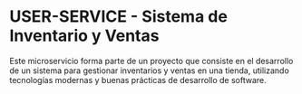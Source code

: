 # USER-SERVICE - Sistema de Inventario y Ventas

Este microservicio forma parte de un proyecto que consiste en el desarrollo de un sistema para gestionar inventarios y ventas en una tienda, utilizando tecnologías modernas y buenas prácticas de desarrollo de software.
